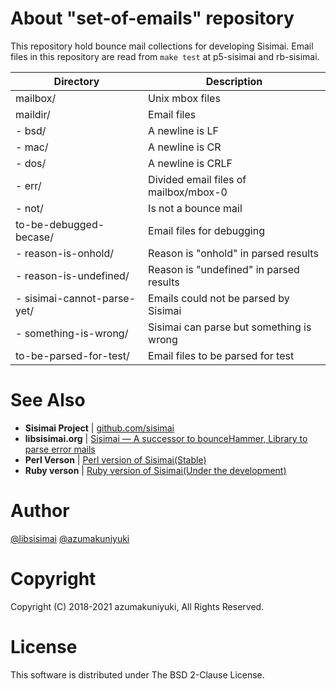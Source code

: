 About "set-of-emails" repository
===================================================================================================
This repository hold bounce mail collections for developing Sisimai. Email files
in this repository are read from `make test` at p5-sisimai and rb-sisimai.


| Directory                     | Description                                                     |
|-------------------------------|-----------------------------------------------------------------|
| mailbox/                      | Unix mbox files                                                 |
| maildir/                      | Email files                                                     |
|  - bsd/                       | A newline is LF                                                 |
|  - mac/                       | A newline is CR                                                 |
|  - dos/                       | A newline is CRLF                                               |
|  - err/                       | Divided email files of mailbox/mbox-0                           |
|  - not/                       | Is not a bounce mail                                            |
| to-be-debugged-becase/        | Email files for debugging                                       |
|  - reason-is-onhold/          | Reason is "onhold" in parsed results                            |
|  - reason-is-undefined/       | Reason is "undefined" in parsed results                         |
|  - sisimai-cannot-parse-yet/  | Emails could not be parsed by Sisimai                           |
|  - something-is-wrong/        | Sisimai can parse but something is wrong                        |
| to-be-parsed-for-test/        | Email files to be parsed for test                               |

See Also
===================================================================================================
* __Sisimai Project__ | [github.com/sisimai](https://github.com/sisimai)
* __libsisimai.org__ | [Sisimai — A successor to bounceHammer, Library to parse error mails](https://libsisimai.org/)
* __Perl Verson__ | [Perl version of Sisimai(Stable)](https://github.com/sisimai/p5-sisimai)
* __Ruby verson__ | [Ruby version of Sisimai(Under the development)](https://github.com/sisimai/rb-sisimai)

Author
===================================================================================================
[@libsisimai](https://twitter.com/libsisimai)
[@azumakuniyuki](https://twitter.com/azumakuniyuki)

Copyright
===================================================================================================
Copyright (C) 2018-2021 azumakuniyuki, All Rights Reserved.

License
===================================================================================================
This software is distributed under The BSD 2-Clause License.

